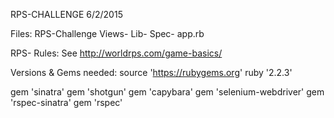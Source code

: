 RPS-CHALLENGE   6/2/2015

Files:
RPS-Challenge
Views-
Lib-
Spec-
app.rb


RPS- Rules:
See http://worldrps.com/game-basics/



Versions & Gems needed:
source 'https://rubygems.org'
ruby '2.2.3'

gem 'sinatra'
gem 'shotgun'
gem 'capybara'
gem 'selenium-webdriver'
gem 'rspec-sinatra'
gem 'rspec'



